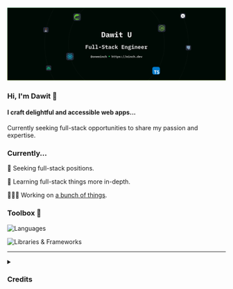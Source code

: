 ![Header Image](/assets/gh-readme-cover-img.svg)

### Hi, I'm Dawit 👋

#### **I craft delightful and accessible web apps...**

Currently seeking full-stack opportunities to share my passion and expertise. 

### Currently...

💼 Seeking full-stack positions.

🧠 Learning full-stack things more in-depth.

👨🏽‍💻 Working on [a bunch of things](https://github.com/oneminch?tab=repositories).

### Toolbox 📐

![Languages](https://skillicons.dev/icons?i=js,ts,java,py,postgres)

![Libraries & Frameworks](https://skillicons.dev/icons?i=react,spring,nodejs,express,nuxt)

---

<details>
  <summary>
    <h3>Credits</h3>
  </summary>
  <p><a href="https://github.com/alexandresanlim/Badges4-README.md-Profile">alexandresanlim/Badges4-README.md-Profile</a></p>
  <p><a href="https://github.com/Evavic44/Evavic44">Evavic44/Evavic44</a> (Inspiration)</p>
  <p><a href="https://github.com/tandpfun/skill-icons">tandpfun/skill-icons</a></p>
</details>
